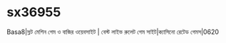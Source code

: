 # sx36955
Basa8|স্লট মেশিন গেম ও বাজির ওয়েবসাইট | বেস্ট লাইভ রুলেট গেম সাইট|ক্যাসিনো রেটেড গেমস|0620
